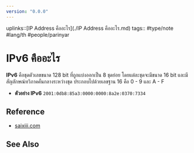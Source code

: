 ```yaml
---
version: "0.0.0"
---
```

uplinks::[IP Address คืออะไร](./IP Address คืออะไร.md)
tags:: #type/note #lang/th #people/parinyar 
# IPv6 คืออะไร
**IPv6** คือชุดตัวเลขขนาด 128 bit ที่ถูกแบ่งออกเป็น 8 ชุดย่อย โดยแต่ละชุดจะมีขนาด 16 bit และมีสัญลักษณ์ทวิภาคคั่นกลางระหว่างชุด ประกอบไปด้วยเลขฐาน 16 คือ 0 - 9 และ A - F

- **ตัวอย่าง IPv6** `2001:0db8:85a3:0000:0000:8a2e:0370:7334`

## Reference
- [saixiii.com](https://saixiii.com/what-is-ipv6/)

## See Also